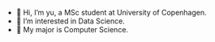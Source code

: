 - 👋 Hi, I’m yu, a MSc student at University of Copenhagen.
- 👀 I’m interested in Data Science.
- 🌱 My major is Computer Science.

<!---
yu-tracy/yu-tracy is a ✨ special ✨ repository because its `README.md` (this file) appears on your GitHub profile.
You can click the Preview link to take a look at your changes.
--->
